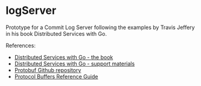 # logServer
 
Prototype for a Commit Log Server following the examples by Travis Jeffery in his book Distributed Services with Go.

References:
* [Distributed Services with Go - the book](https://www.amazon.com/Distributed-Services-Go-Reliable-Maintainable/dp/1680507605)
* [Distributed Services with Go - support materials](https://pragprog.com/titles/tjgo/distributed-services-with-go/ )
* [Protobuf Github repository](https://github.com/protocolbuffers/protobuf)
* [Protocol Buffers Reference Guide](https://developers.google.com/protocol-buffers/)
